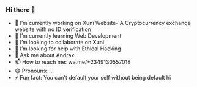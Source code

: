 ### Hi there 👋

- 🔭 I’m currently working on Xuni Website- A Cryptocurrency exchange website with no ID verification
- 🌱 I’m currently learning Web Development
- 👯 I’m looking to collaborate on Xuni
- 🤔 I’m looking for help with Ethical Hacking
- 💬 Ask me about Andrax
- 📫 How to reach me: wa.me/+2349130557018
- 😄 Pronouns: ...
- ⚡ Fun fact: You can't default your self without being default hi
